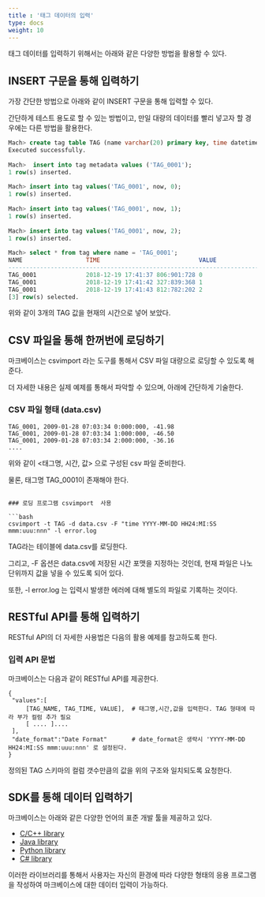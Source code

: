 ```yaml
---
title : '태그 데이터의 입력'
type: docs
weight: 10
---
```


태그 데이터를 입력하기 위해서는 아래와 같은 다양한 방법을 활용할 수 있다.

## INSERT 구문을 통해 입력하기

가장 간단한 방법으로 아래와 같이 INSERT 구문을 통해 입력할 수 있다.

간단하게 테스트 용도로 할 수 있는 방법이고, 만일 대량의 데이터를 빨리 넣고자 할 경우에는 다른 방법을 활용한다.

```sql
Mach> create tag table TAG (name varchar(20) primary key, time datetime basetime, value double summarized);
Executed successfully.
 
Mach>  insert into tag metadata values ('TAG_0001');
1 row(s) inserted.
 
Mach> insert into tag values('TAG_0001', now, 0);
1 row(s) inserted.
 
Mach> insert into tag values('TAG_0001', now, 1);
1 row(s) inserted.
 
Mach> insert into tag values('TAG_0001', now, 2);
1 row(s) inserted.
 
Mach> select * from tag where name = 'TAG_0001';
NAME                  TIME                            VALUE                      
--------------------------------------------------------------------------------------
TAG_0001              2018-12-19 17:41:37 806:901:728 0                          
TAG_0001              2018-12-19 17:41:42 327:839:368 1                          
TAG_0001              2018-12-19 17:41:43 812:782:202 2                          
[3] row(s) selected.
```

위와 같이 3개의 TAG 값을 현재의 시간으로 넣어 보았다.

## CSV 파일을 통해 한꺼번에 로딩하기

마크베이스는 csvimport 라는 도구를 통해서 CSV 파일 대량으로 로딩할 수 있도록 해 준다.

더 자세한 내용은 실제 예제를 통해서 파악할 수 있으며, 아래에 간단하게 기술한다.

### CSV 파일 형태 (data.csv)

```
TAG_0001, 2009-01-28 07:03:34 0:000:000, -41.98
TAG_0001, 2009-01-28 07:03:34 1:000:000, -46.50
TAG_0001, 2009-01-28 07:03:34 2:000:000, -36.16
....
```

위와 같이 <태그명, 시간, 값> 으로 구성된 csv 파일 준비한다.

물론, 태그명 TAG_0001이 존재해야 한다.
```

### 로딩 프로그램 csvimport  사용

```bash
csvimport -t TAG -d data.csv -F "time YYYY-MM-DD HH24:MI:SS mmm:uuu:nnn" -l error.log
```

TAG라는 테이블에 data.csv를 로딩한다.

그리고, -F 옵션은 data.csv에 저장된 시간 포맷을 지정하는 것인데, 현재 파일은 나노 단위까지 값을 넣을 수 있도록 되어 있다.

또한, -l error.log 는 입력시 발생한 에러에 대해 별도의 파일로 기록하는 것이다.

## RESTful API를 통해 입력하기

RESTful API의 더 자세한 사용법은 다음의 활용 예제를 참고하도록 한다.


### 입력 API 문법

마크베이스는 다음과 같이 RESTful API를 제공한다.

```
{
 "values":[
     [TAG_NAME, TAG_TIME, VALUE],  # 태그명,시간,값을 입력한다. TAG 형태에 따라 부가 컬럼 추가 필요
     [ .... ]....
 ],
 "date_format":"Date Format"       # date_format은 생략시 'YYYY-MM-DD HH24:MI:SS mmm:uuu:nnn' 로 설정된다.
}
```

정의된 TAG 스키마의  컬럼 갯수만큼의 값을 위의 구조와 일치되도록 요청한다.


## SDK를 통해 데이터 입력하기

마크베이스는 아래와 같은 다양한 언어의 표준 개발 툴을 제공하고 있다.

* [C/C++ library](/kr/dbms/sdk/cli-odbc)
* [Java library](/kr/dbms/sdk/jdbc)
* [Python library](/kr/dbms/sdk/python)
* [C# library](/kr/dbms/sdk/dotnet)

이러한 라이브러리를 통해서 사용자는 자신의 환경에 따라 다양한 형태의 응용 프로그램을 작성하여 마크베이스에 대한 데이터 입력이 가능하다.

